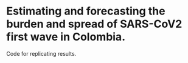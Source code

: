# Estimating and forecasting the burden and spread of  SARS-CoV2 first wave in Colombia.
Code for replicating results.
